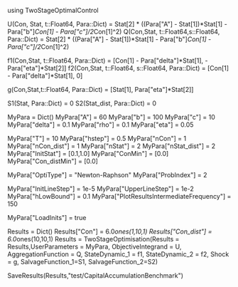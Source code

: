 using TwoStageOptimalControl

U(Con, Stat, t::Float64, Para::Dict) = Stat[2] * ((Para["A"] - Stat[1])*Stat[1] - Para["b"]*Con[1] - Para["c"]/2*Con[1]^2)
Q(Con,Stat, t::Float64,s::Float64, Para::Dict) = Stat[2] * ((Para["A"] - Stat[1])*Stat[1] - Para["b"]*Con[1] - Para["c"]/2*Con[1]^2)

f1(Con,Stat, t::Float64, Para::Dict) = [Con[1] - Para["delta"]*Stat[1],
                                        -Para["eta"]*Stat[2]]
f2(Con,Stat, t::Float64, s::Float64, Para::Dict) = [Con[1] - Para["delta"]*Stat[1],
                                                    0]

g(Con,Stat,t::Float64, Para::Dict) = [Stat[1],
                                      Para["eta"]*Stat[2]]

S1(Stat, Para::Dict) = 0
S2(Stat_dist, Para::Dict) = 0

MyPara = Dict()
MyPara["A"] = 60
MyPara["b"] = 100
MyPara["c"] = 10
MyPara["delta"] = 0.1
MyPara["rho"] = 0.1
MyPara["eta"] = 0.05

MyPara["T"] = 10
MyPara["hstep"] = 0.5
MyPara["nCon"] = 1
MyPara["nCon_dist"] = 1
MyPara["nStat"] = 2
MyPara["nStat_dist"] = 2
MyPara["InitStat"] = [0.1,1.0]
MyPara["ConMin"] = [0.0]
MyPara["Con_distMin"] = [0.0]


MyPara["OptiType"] = "Newton-Raphson"
MyPara["ProbIndex"] = 2

MyPara["InitLineStep"] = 1e-5
MyPara["UpperLineStep"] = 1e-2
MyPara["hLowBound"] = 0.1
MyPara["PlotResultsIntermediateFrequency"] = 150

MyPara["LoadInits"] = true

Results = Dict()
Results["Con"] = 6.0*ones(1,10,1)
Results["Con_dist"] = 6.0*ones(10,10,1)
Results = TwoStageOptimisation(Results = Results,UserParameters = MyPara,
                                ObjectiveIntegrand = U, 
                                AggregationFunction = Q,
                                StateDynamic_1 = f1,
                                StateDynamic_2 = f2, 
                                Shock = g,
                                SalvageFunction_1=S1,
                                SalvageFunction_2=S2)

SaveResults(Results,"test/CapitalAccumulationBenchmark")
